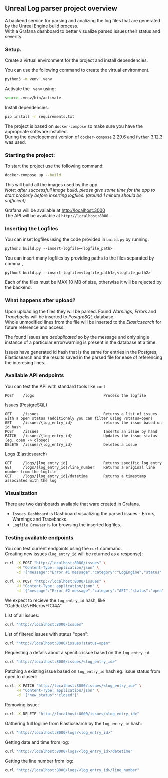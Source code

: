 ## Unreal Log parser project overview

A backend service for parsing and analizing the log files that are generated by the Unreal Engine build process.<br>
With a Grafana dashboard to better visualize parsed issues their status and severity.

### Setup.

Create a virtual environment for the project and install dependencies.<br>

You can use the following command to create the virtual environment. <br> 
```bash
python3 -m venv .venv
```

Activate the `.venv` using:

```bash
source .venv/bin/activate
```

Install dependencies:
```bash
pip install -r requirements.txt
```
The project is based on `docker-compose` so make sure you have the appropriate software installed. <br>
During the developement version of `docker-compose` 2.29.6 and `Python` 3.12.3 was used.<br>

### Starting the project:

To start the project use the following command: 

```bash
docker-compose up --build
```
This will build all the images used by the app.<br>
*Note: after successfull image build, please give some time for the app to start properly before inserting logfiles. (around 1 minute should be sufficient)*  

Grafana will be available at [http://localhost:3000](http://localhost:3000)<br>
The API will be available at `http://localhost:8000`

### Inserting the Logfiles

You can inset logfiles using the code provided in `build.py` by running:

```python3
python3 build.py --insert-logfile=<logfile_path>
```
You can insert many logfiles by providing paths to the files separated by comma `,` <br>
```python3
python3 build.py --insert-logfile=<logfile_path1>,<logfile_path2>
```

Each of the files must be MAX 10 MB of size, otherwise it will be rejected by the backend.<br>


### What happens after upload?

Upon uploading the files they will be parsed. Found *Warnings*, *Errors* and *Tracebacks* will be inserted to *PostgreSQL* database.<br>
Whole unmodified lines from the file will be inserted to the *Elasticsearch* for future reference and access.<br>

The found issues are *deduplicated* so by the message and only single instance of a particular error/warning is present in the database at a time.<br>

Issues have generated id hash that is the same for entries in the Postgres, Elasticsearch and the results saved in the parsed file for ease of referencing the interesing lines.<br>

### Available API endpoints

You can test the API with standard tools like `curl`

```
POST	/logs	                            Process the logfile 
```
Issues (PostgreSQL)
```
GET	    /issues	                            Returns a list of issues with a open status (additionaly you can filter using ?status=open)
GET	    /issues/{log_entry_id}	            returns the issue based on id hash
POST	/issues	                            Inserts an issue by hand
PATCH	/issues/{log_entry_id}	            Updates the issue status (eg. open -> closed)
DELETE	/issues/{log_entry_id}	            Deletes a issue
```
Logs (Elasticsearch)
```
GET	    /logs/{log_entry_id}	            Returns specific log entry
GET	    /logs/{log_entry_id}/line_number	Returns a original line number from the logfile
GET	    /logs/{log_entry_id}/datetime	    Returns a timestamp associated with the log
```

### Visualization

There are two dashboards available that ware created in Grafana.<br>
- `Issues Dashboard` is Dashboard visualizing the parsed issues - Errors, Warnings and Tracebacks.
- `Logfile Browser` is for browsing the inserted logfiles.


### Testing available endpoints

You can test current endpoints using the `curl` command.<br>
Creating new issues (`log_entry_id` will be returned as a response):
```bash
curl -X POST "http://localhost:8000/issues" \
     -H "Content-Type: application/json" \
     -d '{"message":"Error #1 message","category":"LogEngine","status":"open","severity":"Error"}'
```
```bash
curl -X POST "http://localhost:8000/issues" \
     -H "Content-Type: application/json" \
     -d '{"message":"Error #2 message","category":"API","status":"open","severity":"Error"}'
```
We expect to recieve the `log_entry_id` hash, like "Oah9cUzNHNcrtwFfCt4A"<br>

List of all issues:<br>
```bash
curl "http://localhost:8000/issues"
```

List of filtered issues with status "open":<br>
```bash
curl "http://localhost:8000/issues?status=open"
```

Requesting a defails about a specific issue based on the `log_entry_id`:<br>
```bash
curl "http://localhost:8000/issues/<log_entry_id>"
```

Patching a existing issue based on `log_entry_id` hash eg. issue status from open to closed:<br>
```bash
curl -X PATCH "http://localhost:8000/issues/<log_entry_id>" \
     -H "Content-Type: application/json" \
     -d '{"new_status":"closed"}'
```

Removing issue:<br>
```bash
curl -X DELETE "http://localhost:8000/issues/<log_entry_id>"
```

Gathering full logline from Elasticsearch by the `log_entry_id` hash:<br>
```bash
curl "http://localhost:8000/logs/<log_entry_id>"
```

Getting date and time from log:<br>
```bash
curl "http://localhost:8000/logs/<log_entry_id>/datetime"
```

Getting the line number from log:<br>
```bash
curl "http://localhost:8000/logs/<log_entry_id>/line_number"
```

